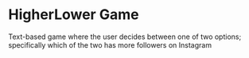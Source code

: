 # HigherLower Game
Text-based game where the user decides between one of two options; specifically which of the two has more followers on Instagram
